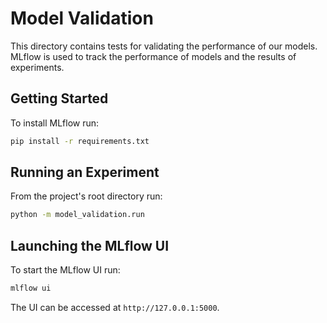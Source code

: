 # Model Validation

This directory contains tests for validating the performance of our models. MLflow is used to track the performance of models and the results of experiments.

## Getting Started

To install MLflow run:

```bash
pip install -r requirements.txt
```

## Running an Experiment

From the project's root directory run:

```bash
python -m model_validation.run
```

## Launching the MLflow UI

To start the MLflow UI run:
```bash
mlflow ui
```

The UI can be accessed at `http://127.0.0.1:5000`.
